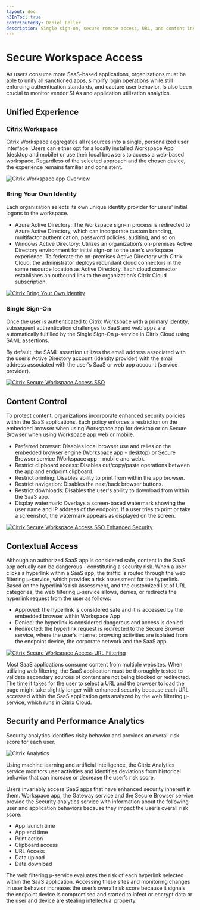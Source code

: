 ```yaml
---
layout: doc
h3InToc: true
contributedBy: Daniel Feller
description: Single sign-on, secure remote access, URL, and content inspection and filtering for SaaS and web applications.
---
```

# Secure Workspace Access

As users consume more SaaS-based applications, organizations must be able to unify all sanctioned apps, simplify login operations while still enforcing authentication standards, and capture user behavior. Is also been crucial to monitor vendor SLAs and application utilization analytics.

## Unified Experience

### Citrix Workspace

Citrix Workspace aggregates all resources into a single, personalized user interface. Users can either opt for a locally installed Workspace App (desktop and mobile) or use their local browsers to access a web-based workspace. Regardless of the selected approach and the chosen device, the experience remains familiar and consistent.

![Citrix Workspace app Overview](/en-us/tech-zone/learn/media/tech-briefs_access-control_workspaceapp-overview.png)

### Bring Your Own Identity

Each organization selects its own unique identity provider for users' initial logons to the workspace.

-  Azure Active Directory: The Workspace sign-in process is redirected to Azure Active Directory, which can incorporate custom branding, multifactor authentication, password policies, auditing, and so on
-  Windows Active Directory: Utilizes an organization’s on-premises Active Directory environment for initial sign-on to the user’s workspace experience. To federate the on-premises Active Directory with Citrix Cloud, the administrator deploys redundant cloud connectors in the same resource location as Active Directory. Each cloud connector establishes an outbound link to the organization’s Citrix Cloud subscription.

[![Citrix Bring Your Own Identity](/en-us/tech-zone/learn/media/tech-briefs_access-control_bring-your-own-identity.png)](/en-us/tech-zone/learn/media/tech-briefs_access-control_bring-your-own-identity.png)

### Single Sign-On

Once the user is authenticated to Citrix Workspace with a primary identity, subsequent authentication challenges to SaaS and web apps are automatically fulfilled by the Single Sign-On µ-service in Citrix Cloud using SAML assertions.

By default, the SAML assertion utilizes the email address associated with the user’s Active Directory account (identity provider) with the email address associated with the user's SaaS or web app account (service provider).

[![Citrix Secure Workspace Access SSO](/en-us/tech-zone/learn/media/tech-briefs_access-control_sso.png)](/en-us/tech-zone/learn/media/tech-briefs_access-control_sso.png)

## Content Control

To protect content, organizations incorporate enhanced security policies within the SaaS applications. Each policy enforces a restriction on the embedded browser when using Workspace app for desktop or on Secure Browser when using Workspace app web or mobile.

-  Preferred browser: Disables local browser use and relies on the embedded browser engine (Workspace app - desktop) or Secure Browser service (Workspace app – mobile and web).
-  Restrict clipboard access: Disables cut/copy/paste operations between the app and endpoint clipboard.
-  Restrict printing: Disables ability to print from within the app browser.
-  Restrict navigation: Disables the next/back browser buttons.
-  Restrict downloads: Disables the user's ability to download from within the SaaS app.
-  Display watermark: Overlays a screen-based watermark showing the user name and IP address of the endpoint. If a user tries to print or take a screenshot, the watermark appears as displayed on the screen.

[![Citrix Secure Workspace Access SSO Enhanced Security](/en-us/tech-zone/learn/media/tech-briefs_access-control_sso-enhanced-security.png)](/en-us/tech-zone/learn/media/tech-briefs_access-control_sso-enhanced-security.png)

## Contextual Access

Although an authorized SaaS app is considered safe, content in the SaaS app actually can be dangerous - constituting a security risk. When a user clicks a hyperlink within a SaaS app, the traffic is routed through the web filtering µ-service, which provides a risk assessment for the hyperlink. Based on the hyperlink's risk assessment, and the customized list of URL categories, the web filtering µ-service allows, denies, or redirects the hyperlink request from the user as follows:

-  Approved: the hyperlink is considered safe and it is accessed by the embedded browser within Workspace App
-  Denied: the hyperlink is considered dangerous and access is denied
-  Redirected: the hyperlink request is redirected to the Secure Browser service, where the user’s internet browsing activities are isolated from the endpoint device, the corporate network and the SaaS app.

[![Citrix Secure Workspace Access URL Filtering](/en-us/tech-zone/learn/media/tech-briefs_access-control_url-filtering.png)](/en-us/tech-zone/learn/media/tech-briefs_access-control_url-filtering.png)

Most SaaS applications consume content from multiple websites. When utilizing web filtering, the SaaS application must be thoroughly tested to validate secondary sources of content are not being blocked or redirected. The time it takes for the user to select a URL and the browser to load the page might take slightly longer with enhanced security because each URL accessed within the SaaS application gets analyzed by the web filtering µ-service, which runs in Citrix Cloud.

## Security and Performance Analytics

Security analytics identifies risky behavior and provides an overall risk score for each user.

![Citrix Analytics](/en-us/tech-zone/learn/media/tech-briefs_access-control_analytics-brief.png)

Using machine learning and artificial intelligence, the Citrix Analytics service monitors user activities and identifies deviations from historical behavior that can increase or decrease the user’s risk score.

Users invariably access SaaS apps that have enhanced security inherent in them. Workspace app, the Gateway service and the Secure Browser service provide the Security analytics service with information about the following user and application behaviors because they impact the user’s overall risk score:

-  App launch time
-  App end time
-  Print action
-  Clipboard access
-  URL Access
-  Data upload
-  Data download

The web filtering µ-service evaluates the risk of each hyperlink selected within the SaaS application. Accessing these sites and monitoring changes in user behavior increases the user’s overall risk score because it signals the endpoint device is compromised and started to infect or encrypt data or the user and device are stealing intellectual property.
